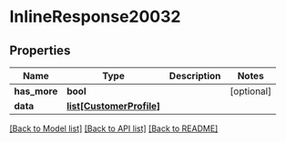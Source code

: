 # InlineResponse20032

## Properties
Name | Type | Description | Notes
------------ | ------------- | ------------- | -------------
**has_more** | **bool** |  | [optional] 
**data** | [**list[CustomerProfile]**](CustomerProfile.md) |  | 

[[Back to Model list]](../README.md#documentation-for-models) [[Back to API list]](../README.md#documentation-for-api-endpoints) [[Back to README]](../README.md)


